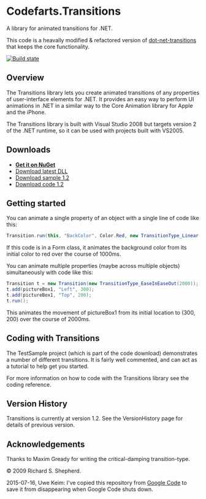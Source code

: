 # Codefarts.Transitions

A library for animated transitions for .NET.

This code is a heavally modified & refactored version of [dot-net-transitions](https://github.com/UweKeim/dot-net-transitions) that keeps the core functionality.

[![Build state](https://travis-ci.org/UweKeim/dot-net-transitions.svg?branch=master)](https://travis-ci.org/UweKeim/dot-net-transitions "Travis CI build status")

## Overview

The Transitions library lets you create animated transitions of any properties of user-interface elements for .NET. It provides an easy way to perform UI animations in .NET in a similar way to the Core Animation library for Apple and the iPhone.

The Transitions library is built with Visual Studio 2008 but targets version 2 of the .NET runtime, so it can be used with projects built with VS2005.

## Downloads

- [**Get it on NuGet**](https://www.nuget.org/packages/dot-net-transitions/)
- [Download latest DLL](https://github.com/UweKeim/dot-net-transitions/blob/master/Bin/Transitions/Transitions.dll?raw=true)
- [Download sample 1.2](https://github.com/UweKeim/dot-net-transitions/blob/master/Downloads/TransitionsSample_1_2.zip?raw=true)
- [Download code 1.2](https://github.com/UweKeim/dot-net-transitions/blob/master/Downloads/TransitionsCode_1_2.zip?raw=true)

## Getting started

You can animate a single property of an object with a single line of code like this:

```csharp
Transition.run(this, "BackColor", Color.Red, new TransitionType_Linear(1000));
```

If this code is in a Form class, it animates the background color from its initial color to red over the course of 1000ms.

You can animate multiple properties (maybe across multiple objects) simultaneously with code like this:

```csharp
Transition t = new Transition(new TransitionType_EaseInEaseOut(2000));
t.add(pictureBox1, "Left", 300);
t.add(pictureBox1, "Top", 200);
t.run();
```

This animates the movement of pictureBox1 from its initial location to (300, 200) over the course of 2000ms.

## Coding with Transitions

The TestSample project (which is part of the code download) demonstrates a number of different transitions. It is fairly well commented, and can act as a tutorial to help get you started.

For more information on how to code with the Transitions library see the coding reference.

## Version History

Transitions is currently at version 1.2. See the VersionHistory page for details of previous version.

## Acknowledgements

Thanks to Maxim Gready for writing the critical-damping transition-type.

&copy; 2009 Richard S. Shepherd.

2015-07-16, Uwe Keim: I've copied this repository from [Google Code](https://code.google.com/p/dot-net-transitions/) to save it from disappearing when Google Code shuts down.
